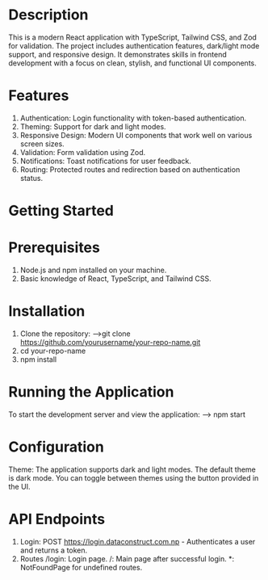 # Description

This is a modern React application with TypeScript, Tailwind CSS, and Zod for validation. The project includes authentication features, dark/light mode support, and responsive design. It demonstrates skills in frontend development with a focus on clean, stylish, and functional UI components.

# Features

1. Authentication: Login functionality with token-based authentication.
2. Theming: Support for dark and light modes.
3. Responsive Design: Modern UI components that work well on various screen sizes.
4. Validation: Form validation using Zod.
5. Notifications: Toast notifications for user feedback.
6. Routing: Protected routes and redirection based on authentication status.

# Getting Started

# Prerequisites

1. Node.js and npm installed on your machine.
2. Basic knowledge of React, TypeScript, and Tailwind CSS.

# Installation

1. Clone the repository:
   -->git clone https://github.com/yourusername/your-repo-name.git
2. cd your-repo-name
3. npm install

# Running the Application

To start the development server and view the application:
--> npm start

# Configuration

Theme: The application supports dark and light modes. The default theme is dark mode. You can toggle between themes using the button provided in the UI.

# API Endpoints

1. Login: POST https://login.dataconstruct.com.np - Authenticates a user and returns a token.
2. Routes
   /login: Login page.
   /: Main page after successful login.
   \*: NotFoundPage for undefined routes.
